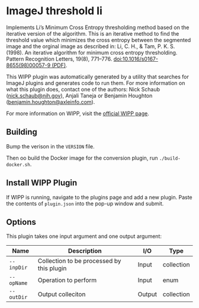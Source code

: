 # ImageJ threshold li

Implements Li’s Minimum Cross Entropy thresholding method based on the iterative 
version of the algorithm. This is an iterative method to find the threshold 
value which minimizes the cross entropy between the segmented image and the 
orginal image as described in: Li, C. H., & Tam, P. K. S. (1998). An iterative 
algorithm for minimum cross entropy thresholding. Pattern Recognition Letters, 
19(8), 771–776. [doi:10.1016/s0167-8655(98)00057-9 (PDF)](https://www.sciencedirect.com/science/article/abs/pii/S0167865598000579?via%3Dihub).


This WIPP plugin was automatically generated by a utility that searches for
ImageJ plugins and generates code to run them. For more information on what this
plugin does, contact one of the authors: Nick Schaub (nick.schaub@nih.gov), 
Anjali Taneja or Benjamin Houghton (benjamin.houghton@axleinfo.com).

For more information on WIPP, visit the [official WIPP page](https://isg.nist.gov/deepzoomweb/software/wipp).

## Building

Bump the verison in the `VERSION` file.

Then oo build the Docker image for the conversion plugin, run
`./build-docker.sh`.

## Install WIPP Plugin

If WIPP is running, navigate to the plugins page and add a new plugin.
Paste the contents of `plugin.json` into the pop-up window and submit.

## Options

This plugin takes one input argument and one output argument:

| Name          | Description             | I/O    | Type   |
|---------------|-------------------------|--------|--------|
| `--inpDir` | Collection to be processed by this plugin | Input | collection |
| `--opName` | Operation to perform | Input | enum |
| `--outDir` | Output colleciton | Output | collection |

